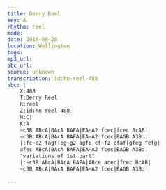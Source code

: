 ```yaml
---
title: Derry Reel
key: A
rhythm: reel
mode: 
date: 2016-09-28
location: Wellington
tags: 
mp3_url: 
abc_url: 
source: unknown
transcription: id:hn-reel-488
abc: |
    X:488
    T:Derry Reel
    R:reel
    Z:id:hn-reel-488
    M:C|
    K:A
    ~c3B ABcA|BAcA BAFA|EA~A2 fcec|fcec BcAB|
    ~c3B ABcA|BAcA BAFA|EA~A2 fcec|BAGB A3B:|
    |:fc~c2 fagf|eg~g2 agfe|cf~f2 cfaf|gfeg fefg|
    afec ABcA|BAcA BAFA|EA~A2 fcec|BAGB A3B:|
    "variations of 1st part"
    |:~c3B ABcA|BAcA BAFA|ABce acec|fcec BcAB|
    ~c3B ABcA|BAcA BAFA|EA~A2 fcec|BAGB A3B:|
    
---
```


